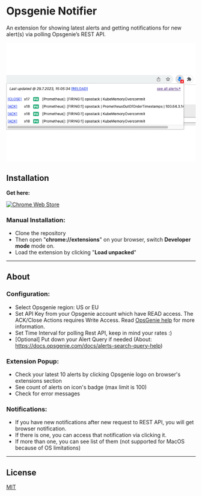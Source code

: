 # Opsgenie Notifier

An extension for showing latest alerts and getting notifications for new alert(s) via polling Opsgenie’s REST API.

![](./docs/example.png)

## Installation

**Get here:** 

[![Chrome Web Store](https://storage.googleapis.com/web-dev-uploads/image/WlD8wC6g8khYWPJUsQceQkhXSlv1/iNEddTyWiMfLSwFD6qGq.png "Get Opsgenie Alert Notifier")](https://chrome.google.com/webstore/detail/opsgenie-alert-notifier/eibhldckggocaibkflmkkacacijegkle)

### Manual Installation:

* Clone the repository
* Then open "**chrome://extensions**" on your browser, switch **Developer mode** mode on.
* Load the extension by clicking "**Load unpacked**"

---

## About

### Configuration:
* Select Opsgenie region: US or EU
* Set API Key from your Opsgenie account which have READ access. The ACK/Close Actions requires Write Access. Read [OpsGenie help](https://support.atlassian.com/opsgenie/docs/api-key-management/) for more information.
* Set Time Interval for polling Rest API, keep in mind your rates :)
* [Optional] Put down your Alert Query if needed (About: https://docs.opsgenie.com/docs/alerts-search-query-help)

### Extension Popup:
* Check your latest 10 alerts by clicking Opsgenie logo on browser's extensions section
* See count of alerts on icon's badge (max limit is 100)
* Check for error messages

### Notifications:
* If you have new notifications after new request to REST API, you will get browser notification.
* If there is one, you can access that notification via clicking it.
* If more than one, you can see list of them (not supported for MacOS because of OS limitations)

---

## License
[MIT](https://choosealicense.com/licenses/mit/)
